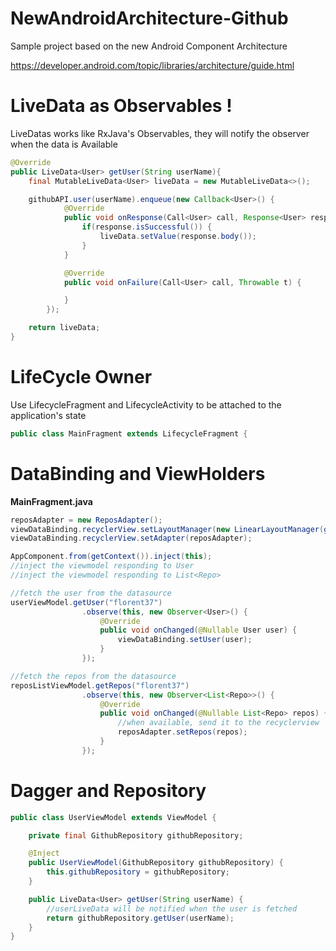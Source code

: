 # NewAndroidArchitecture-Github

Sample project based on the new Android Component Architecture 

https://developer.android.com/topic/libraries/architecture/guide.html

# LiveData as Observables !

LiveDatas works like RxJava's Observables,
they will notify the observer when the data is Available

```java
@Override
public LiveData<User> getUser(String userName){
    final MutableLiveData<User> liveData = new MutableLiveData<>();

    githubAPI.user(userName).enqueue(new Callback<User>() {
            @Override
            public void onResponse(Call<User> call, Response<User> response) {
                if(response.isSuccessful()) {
                    liveData.setValue(response.body());
                }
            }

            @Override
            public void onFailure(Call<User> call, Throwable t) {

            }
        });

    return liveData;
}
```

# LifeCycle Owner

Use LifecycleFragment and LifecycleActivity to be attached to the application's state

```java
public class MainFragment extends LifecycleFragment {
```

# DataBinding and ViewHolders

<b>MainFragment.java</b>
```java
reposAdapter = new ReposAdapter();
viewDataBinding.recyclerView.setLayoutManager(new LinearLayoutManager(getContext()));
viewDataBinding.recyclerView.setAdapter(reposAdapter);

AppComponent.from(getContext()).inject(this);
//inject the viewmodel responding to User
//inject the viewmodel responding to List<Repo>

//fetch the user from the datasource
userViewModel.getUser("florent37")
                .observe(this, new Observer<User>() {
                    @Override
                    public void onChanged(@Nullable User user) {
                        viewDataBinding.setUser(user);
                    }
                });

//fetch the repos from the datasource
reposListViewModel.getRepos("florent37")
                .observe(this, new Observer<List<Repo>>() {
                    @Override
                    public void onChanged(@Nullable List<Repo> repos) {
                        //when available, send it to the recyclerview
                        reposAdapter.setRepos(repos);
                    }
                });
```

# Dagger and Repository

```java
public class UserViewModel extends ViewModel {

    private final GithubRepository githubRepository;

    @Inject
    public UserViewModel(GithubRepository githubRepository) {
        this.githubRepository = githubRepository;
    }

    public LiveData<User> getUser(String userName) {
        //userLiveData will be notified when the user is fetched
        return githubRepository.getUser(userName);
    }
}
```
